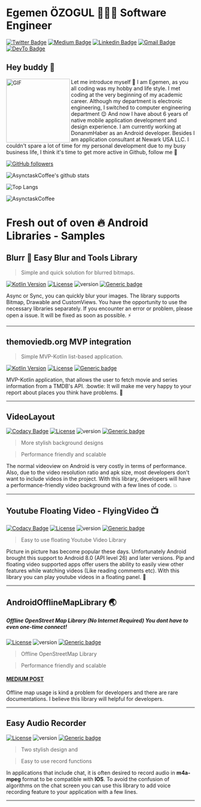 # Egemen ÖZOGUL 👨🏻‍💻 Software Engineer

[![Twitter Badge](https://img.shields.io/badge/-basicodemine-1ca0f1?style=flat-square&labelColor=1ca0f1&logo=twitter&logoColor=white&link=https://twitter.com/basicodemine)](https://twitter.com/basicodemine) 
[![Medium Badge](https://img.shields.io/badge/-AsynctaskCoffee-000000?style=flat-square&labelColor=000000&logo=Medium&link=https://medium.com/@AsynctaskCoffee/)](https://medium.com/@AsynctaskCoffee/)
[![Linkedin Badge](https://img.shields.io/badge/-basicodemine-blue?style=flat-square&logo=Linkedin&logoColor=white&link=https://www.linkedin.com/in/basicodemine/)](https://www.linkedin.com/in/basicodemine/) 
[![Gmail Badge](https://img.shields.io/badge/-asynctaskcoffee@gmail.com-c14438?style=flat-square&logo=Gmail&logoColor=white&link=mailto:AsynctaskCoffee@gmail.com)](mailto:AsynctaskCoffee@gmail.com)
[![DevTo Badge](https://img.shields.io/badge/DEV-AsynctaskCoffee-000000?style=flat-square&link=https://dev.to/asynctaskcoffee)](https://dev.to/asynctaskcoffee)




## Hey buddy 👋

<img align="left" width="170" height="170" alt="GIF" src="https://media.giphy.com/media/llarwdtFqG63IlqUR1/source.gif" />

Let me introduce myself :slightly_smiling_face: I am Egemen, as you all coding was my hobby and life style. I met coding at the very beginning of my academic career. Although my department is electronic engineering, I switched to computer engineering department :relieved: And now I have about 6 years of native mobile application development and design experience. I am currently working at DonanımHaber as an Android developer. Besides I am application consultant at Newark USA LLC. I couldn't spare a lot of time for my personal development due to my busy business life, I think it's time to get more active in Github, follow me :metal: 
  
[![GitHub followers](https://img.shields.io/github/followers/AsynctaskCoffee?label=Follow&style=social)](https://github.com/AsynctaskCoffee/?tab=follow)


![AsynctaskCoffee's github stats](https://github-readme-stats.vercel.app/api?username=AsynctaskCoffee&show_icons=true&hide_border=true) 

![Top Langs](https://github-readme-stats.vercel.app/api/top-langs/?username=AsynctaskCoffee&layout=compact&hide_border=true)


![AsynctaskCoffee](https://komarev.com/ghpvc/?username=AsynctaskCoffee)


# Fresh out of oven :fire: Android Libraries - Samples 



## Blurr :foggy: Easy Blur and Tools Library
> Simple and quick solution for blurred bitmaps.

[![Kotlin Version](https://img.shields.io/badge/language-kotlin%20100%25-orange.svg)](https://kotlinlang.org/)
[![License](https://img.shields.io/badge/License-Apache%202.0-yellowgreen.svg)](https://opensource.org/licenses/Apache-2.0) ![version](https://img.shields.io/badge/version-0.1-blue) [![Generic badge](https://img.shields.io/badge/See-Project-green.svg)](https://github.com/AsynctaskCoffee/BlurryAndroid)


Async or Sync, you can quickly blur your images. The library supports Bitmap, Drawable and CustomViews. You have the opportunity to use the necessary libraries separately. If you encounter an error or problem, please open a issue. It will be fixed as soon as possible. ⚡

---

## themoviedb.org MVP integration
> Simple MVP-Kotlin list-based application.

[![Kotlin Version](https://img.shields.io/badge/language-kotlin%20100%25-orange.svg)](https://kotlinlang.org/)
[![License](https://img.shields.io/badge/License-Apache%202.0-yellowgreen.svg)](https://opensource.org/licenses/Apache-2.0) [![Generic badge](https://img.shields.io/badge/See-Project-green.svg)](https://github.com/AsynctaskCoffee/TheMovieDBApp)

MVP-Kotlin application, that allows the user to fetch movie and series information from a TMDB's API. :bowtie: It will make me very happy to your report about places you think have problems. :facepunch:

---

## VideoLayout

[![Codacy Badge](https://api.codacy.com/project/badge/Grade/ea90e5f54edc468eb5e6246f9fc806ed)](https://app.codacy.com/app/AsynctaskCoffee/VideoLayout?utm_source=github.com&utm_medium=referral&utm_content=AsynctaskCoffee/VideoLayout&utm_campaign=Badge_Grade_Dashboard) [![License](https://img.shields.io/badge/License-Apache%202.0-yellowgreen.svg)](https://opensource.org/licenses/Apache-2.0) ![version](https://img.shields.io/badge/version-1.1-blue) [![Generic badge](https://img.shields.io/badge/See-Project-green.svg)](https://github.com/AsynctaskCoffee/VideoLayout)

> More stylish background designs

> Performance friendly and scalable

The normal videoview on Android is very costly in terms of performance. Also, due to the video resolution ratio and apk size, most developers don't want to include videos in the project. With this library, developers will have a performance-friendly video background with a few lines of code. :boom:

---

## Youtube Floating Video - FlyingVideo :tv:

[![Codacy Badge](https://api.codacy.com/project/badge/Grade/84183234c74045b8a64bce56e094f269)](https://app.codacy.com/app/AsynctaskCoffee/YoutubeFloatingVideo?utm_source=github.com&utm_medium=referral&utm_content=AsynctaskCoffee/YoutubeFloatingVideo&utm_campaign=Badge_Grade_Dashboard) [![License](https://img.shields.io/badge/License-Apache%202.0-yellowgreen.svg)](https://opensource.org/licenses/Apache-2.0) ![version](https://img.shields.io/badge/version-0.0.5-blue) [![Generic badge](https://img.shields.io/badge/See-Project-green.svg)](https://github.com/AsynctaskCoffee/YoutubeFloatingVideo)

> Easy to use floating Youtube Video Library

Picture in picture has become popular these days. Unfortunately Android brought this support to Android 8.0 (API level 26) and later versions. Pip and floating video supported apps offer users the ability to easily view other features while watching videos (Like reading comments etc). With this library you can play youtube videos in a floating panel. :hatching_chick:

---

## AndroidOfflineMapLibrary :earth_asia:
##### Offline OpenStreet Map Library (No Internet Required) You dont have to even one-time connect!

[![License](https://img.shields.io/badge/License-Apache%202.0-yellowgreen.svg)](https://opensource.org/licenses/Apache-2.0) ![version](https://img.shields.io/badge/version-v1-blue) [![Generic badge](https://img.shields.io/badge/See-Project-green.svg)](https://github.com/AsynctaskCoffee/AndroidOfflineMapLibrary)

> Offline OpenStreetMap Library

> Performance friendly and scalable

#### [MEDIUM POST](https://medium.com/@asynctaskcoffee/android-openstreetmap-offline-map-setup-8c71eee40088) 

Offline map usage is kind a problem for developers and there are rare documentations. I believe this library will helpful for developers. 

---

## Easy Audio Recorder

[![License](https://img.shields.io/badge/License-Apache%202.0-yellowgreen.svg)](https://opensource.org/licenses/Apache-2.0) ![version](https://img.shields.io/badge/version-0.3-blue) [![Generic badge](https://img.shields.io/badge/See-Project-green.svg)](https://github.com/AsynctaskCoffee/VoiceRecorder)

> Two stylish design and

> Easy to use record functions

In applications that include chat, it is often desired to record audio in **m4a-mpeg** format to be compatible with **IOS**. To avoid the confusion of algorithms on the chat screen you can use this library to add voice recording feature to your application with a few lines.

---

